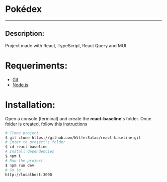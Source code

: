 # Pokédex

---

## Description:

Project made with React, TypeScript, React Query and MUI

# Requeriments:

- [Git](https://git-scm.com/)
- [Node.js](https://nodejs.org/en/)

# Installation:

Open a console (terminal) and create the **react-baseline**'s folder. Once folder is created, follow this instructions

```bash
# Clone project
$ git clone https://github.com/WilferSalas/react-baseline.git
# Enter to project's folder
$ cd react-baseline
# Install dependencies
$ npm i
# Run the project
$ npm run dev
# Go to
http://localhost:3000
```
